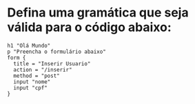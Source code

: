 # Defina uma gramática que seja válida para o código abaixo:

````
h1 "Olá Mundo"
p "Preencha o formulário abaixo"
form {
  title = "Inserir Usuario"
  action = "/inserir"
  method = "post"
  input "nome"
  input "cpf"
}
````